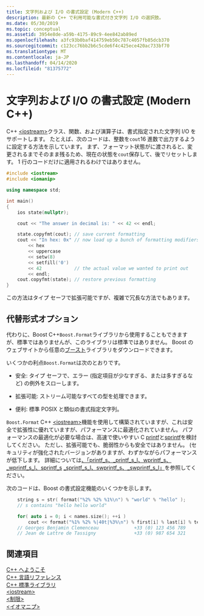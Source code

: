 ```yaml
---
title: 文字列および I/O の書式設定 (Modern C++)
description: 最新の C++ で利用可能な書式付き文字列 I/O の選択肢。
ms.date: 05/30/2019
ms.topic: conceptual
ms.assetid: 3954e8de-a59b-4175-89c9-4ee842ab89ed
ms.openlocfilehash: a3fc93b0baf414759eb50c787c4057fb85dcb370
ms.sourcegitcommit: c123cc76bb2b6c5cde6f4c425ece420ac733bf70
ms.translationtype: MT
ms.contentlocale: ja-JP
ms.lasthandoff: 04/14/2020
ms.locfileid: "81375772"
---
```

# <a name="string-and-io-formatting-modern-c"></a>文字列および I/O の書式設定 (Modern C++)

C++ [ \<iostream>](../standard-library/iostream.md)クラス、関数、および演算子は、書式指定された文字列 I/O をサポートします。 たとえば、次のコードは、整数を`cout`16 進数で出力するように設定する方法を示しています。 まず、フォーマット状態がに渡されると、変更されるまでそのまま残るため、現在の状態を`cout`保存して、後でリセットします。 1 行のコードだけに適用されるわけではありません。

```cpp
#include <iostream>
#include <iomanip>

using namespace std;

int main()
{
    ios state(nullptr);

    cout << "The answer in decimal is: " << 42 << endl;

    state.copyfmt(cout); // save current formatting
    cout << "In hex: 0x" // now load up a bunch of formatting modifiers
        << hex
        << uppercase
        << setw(8)
        << setfill('0')
        << 42            // the actual value we wanted to print out
        << endl;
    cout.copyfmt(state); // restore previous formatting
}
```

この方法はタイプ セーフで拡張可能ですが、複雑で冗長な方法でもあります。

## <a name="alternative-format-options"></a>代替形式オプション

代わりに、Boost C++`Boost.Format`ライブラリから使用することもできますが、標準ではありませんが、このライブラリは標準ではありません。 Boost のウェブサイトから任意の[ブースト](https://www.boost.org/)ライブラリをダウンロードできます。

いくつかの利点`Boost.Format`は次のとおりです。

- 安全: タイプ セーフで、エラー (指定項目が少なすぎる、または多すぎるなど) の例外をスローします。

- 拡張可能: ストリーム可能なすべての型を処理できます。

- 便利: 標準 POSIX と類似の書式指定文字列。

`Boost.Format` C++ [ \<iostream>](../standard-library/iostream-programming.md)機能を使用して構築されていますが、これは安全で拡張性に優れていますが、パフォーマンスに最適化されていません。 パフォーマンスの最適化が必要な場合は、高速で使いやすい C [printf](../c-runtime-library/reference/printf-printf-l-wprintf-wprintf-l.md)と[sprintf](../c-runtime-library/reference/sprintf-sprintf-l-swprintf-swprintf-l-swprintf-l.md)を検討してください。 ただし、拡張可能でも、脆弱性からも安全ではありません。 (セキュリティが強化されたバージョンがありますが、わずかながらパフォーマンスが低下します。 詳細については[、「printf_s、_printf_s_l、wprintf_s、_wprintf_s_l、sprintf_s](../c-runtime-library/reference/printf-s-printf-s-l-wprintf-s-wprintf-s-l.md) [_sprintf_s_l、swprintf_s、_swprintf_s_l」](../c-runtime-library/reference/sprintf-s-sprintf-s-l-swprintf-s-swprintf-s-l.md)を参照してください。

次のコードは、Boost の書式設定機能のいくつかを示します。

```cpp
    string s = str( format("%2% %2% %1%\n") % "world" % "hello" );
    // s contains "hello hello world"

    for( auto i = 0; i < names.size(); ++i )
        cout << format("%1% %2% %|40t|%3%\n") % first[i] % last[i] % tel[i];
    // Georges Benjamin Clemenceau             +33 (0) 123 456 789
    // Jean de Lattre de Tassigny              +33 (0) 987 654 321
```

## <a name="see-also"></a>関連項目

[C++ へようこそ](../cpp/welcome-back-to-cpp-modern-cpp.md)<br/>
[C++ 言語リファレンス](../cpp/cpp-language-reference.md)<br/>
[C++ 標準ライブラリ](../standard-library/cpp-standard-library-reference.md)<br/>
[\<iostream>](../standard-library/iostream.md)<br/>
[\<制限>](../standard-library/limits.md)<br/>
[\<イオマニプ>](../standard-library/iomanip.md)
